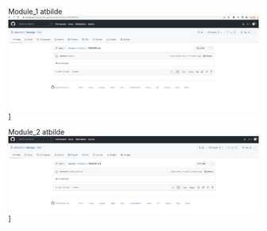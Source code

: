 Module_1 atbilde
![MyGitHub](https://github.com/akenins1/devops/blob/main/module_2/hash_readme.md_module1.JPG?raw=true)]

Module_2 atbilde
![MyGitHub](https://github.com/akenins1/devops/blob/main/module_2/hash_readme.md_module2.JPG?raw=true)]

